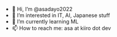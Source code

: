 - 👋 Hi, I’m @asadayo2022
- 👀 I’m interested in IT, AI, Japanese stuff
- 🌱 I’m currently learning ML
- 📫 How to reach me: asa at kiiro dot dev
